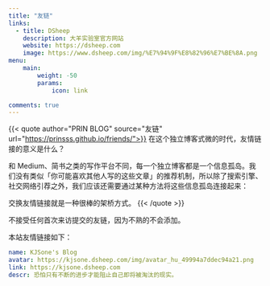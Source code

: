 ```yaml
---
title: "友链"
links:
  - title: DSheep
    description: 大羊实验室官方网站
    website: https://dsheep.com
    image: https://www.dsheep.com/img/%E7%94%9F%E8%82%96%E7%BE%8A.png
menu:
    main: 
        weight: -50
        params:
            icon: link

comments: true
---
```


{{< quote author="PRIN BLOG" source="友链" url="https://prinsss.github.io/friends/">}}
在这个独立博客式微的时代，友情链接的意义是什么？

和 Medium、简书之类的写作平台不同，每一个独立博客都是一个信息孤岛。我们没有类似「你可能喜欢其他人写的这些文章」的推荐机制，所以除了搜索引擎、社交网络引荐之外，我们应该还需要通过某种方法将这些信息孤岛连接起来：

交换友情链接就是一种很棒的架桥方式。
{{< /quote >}}

不接受任何首次来访提交的友链，因为不熟的不会添加。

本站友情链接如下：

```yaml
name: KJSone's Blog
avatar: https://kjsone.dsheep.com/img/avatar_hu_49994a7ddec94a21.png
link: https://kjsone.dsheep.com
descr: 恐怕只有不断的进步才能阻止自己即将被淘汰的现实。
```
